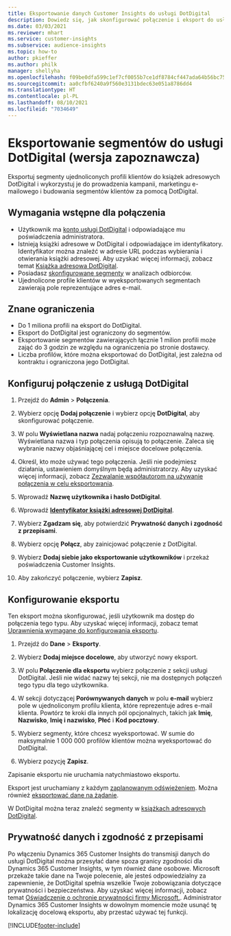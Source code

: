 ```yaml
---
title: Eksportowanie danych Customer Insights do usługi DotDigital
description: Dowiedz się, jak skonfigurować połączenie i eksport do usługi DotDigital.
ms.date: 03/03/2021
ms.reviewer: mhart
ms.service: customer-insights
ms.subservice: audience-insights
ms.topic: how-to
author: pkieffer
ms.author: philk
manager: shellyha
ms.openlocfilehash: f09be0dfa599c1ef7cf0055b7ce1df8784cf447ada64b56bc7543c214f9a5b99
ms.sourcegitcommit: aa0cfbf6240a9f560e3131bdec63e051a8786dd4
ms.translationtype: HT
ms.contentlocale: pl-PL
ms.lasthandoff: 08/10/2021
ms.locfileid: "7034649"
---
```

# <a name="export-segments-to-dotdigital-preview"></a>Eksportowanie segmentów do usługi DotDigital (wersja zapoznawcza)

Eksportuj segmenty ujednoliconych profili klientów do książek adresowych DotDigital i wykorzystuj je do prowadzenia kampanii, marketingu e-mailowego i budowania segmentów klientów za pomocą DotDigital. 

## <a name="prerequisites-for-a-connection"></a>Wymagania wstępne dla połączenia

-   Użytkownik ma [konto usługi DotDigital](https://dotdigital.com/) i odpowiadające mu poświadczenia administratora.
-   Istnieją książki adresowe w DotDigital i odpowiadające im identyfikatory. Identyfikator można znaleźć w adresie URL podczas wybierania i otwierania książki adresowej. Aby uzyskać więcej informacji, zobacz temat [Książka adresowa DotDigital](https://support.dotdigital.com/hc/articles/212211968-Creating-an-address-book).
-   Posiadasz [skonfigurowane segmenty](segments.md) w analizach odbiorców.
-   Ujednolicone profile klientów w wyeksportowanych segmentach zawierają pole reprezentujące adres e-mail.

## <a name="known-limitations"></a>Znane ograniczenia

- Do 1 miliona profili na eksport do DotDigital.
- Eksport do DotDigital jest ograniczony do segmentów.
- Eksportowanie segmentów zawierających łącznie 1 milion profili może zająć do 3 godzin ze względu na ograniczenia po stronie dostawcy. 
- Liczba profilów, które można eksportować do DotDigital, jest zależna od kontraktu i ograniczona jego DotDigital.

## <a name="set-up-connection-to-dotdigital"></a>Konfiguruj połączenie z usługą DotDigital

1. Przejdź do **Admin** > **Połączenia**.

1. Wybierz opcję **Dodaj połączenie** i wybierz opcję **DotDigital**, aby skonfigurować połączenie.

1. W polu **Wyświetlana nazwa** nadaj połączeniu rozpoznawalną nazwę. Wyświetlana nazwa i typ połączenia opisują to połączenie. Zaleca się wybranie nazwy objaśniającej cel i miejsce docelowe połączenia.

1. Określ, kto może używać tego połączenia. Jeśli nie podejmiesz działania, ustawieniem domyślnym będą administratorzy. Aby uzyskać więcej informacji, zobacz [Zezwalanie współautorom na używanie połączenia w celu eksportowania](connections.md#allow-contributors-to-use-a-connection-for-exports).

1. Wprowadź **Nazwę użytkownika i hasło DotDigital**.

1. Wprowadź **[Identyfikator książki adresowej DotDigital](https://support.dotdigital.com/hc/articles/212211968-Creating-an-address-book)**.

1. Wybierz **Zgadzam się**, aby potwierdzić **Prywatność danych i zgodność z przepisami**.

1. Wybierz opcję **Połącz**, aby zainicjować połączenie z DotDigital.

1. Wybierz **Dodaj siebie jako eksportowanie użytkowników** i przekaż poświadczenia Customer Insights.

1. Aby zakończyć połączenie, wybierz **Zapisz**. 

## <a name="configure-an-export"></a>Konfigurowanie eksportu

Ten eksport można skonfigurować, jeśli użytkownik ma dostęp do połączenia tego typu. Aby uzyskać więcej informacji, zobacz temat [Uprawnienia wymagane do konfigurowania eksportu](export-destinations.md#set-up-a-new-export).

1. Przejdź do **Dane** > **Eksporty**.

1. Wybierz **Dodaj miejsce docelowe**, aby utworzyć nowy eksport.

1. W polu **Połączenie dla eksportu** wybierz połączenie z sekcji usługi DotDigital. Jeśli nie widać nazwy tej sekcji, nie ma dostępnych połączeń tego typu dla tego użytkownika.


1. W sekcji dotyczącej **Porównywanych danych** w polu **e-mail** wybierz pole w ujednoliconym profilu klienta, które reprezentuje adres e-mail klienta. Powtórz te kroki dla innych pól opcjonalnych, takich jak **Imię**, **Nazwisko**, **Imię i nazwisko**, **Płeć** i **Kod pocztowy**.

1. Wybierz segmenty, które chcesz wyeksportować. W sumie do maksymalnie 1 000 000 profilów klientów można wyeksportować do DotDigital.

1. Wybierz pozycję **Zapisz**.

Zapisanie eksportu nie uruchamia natychmiastowo eksportu.

Eksport jest uruchamiany z każdym [zaplanowanym odświeżeniem](system.md#schedule-tab). Można również [eksportować dane na żądanie](export-destinations.md#run-exports-on-demand). 
 
W DotDigital można teraz znaleźć segmenty w [książkach adresowych DotDigital](https://support.dotdigital.com/hc/articles/212211968-Creating-an-address-book).


## <a name="data-privacy-and-compliance"></a>Prywatność danych i zgodność z przepisami

Po włączeniu Dynamics 365 Customer Insights do transmisji danych do usługi DotDigital można przesyłać dane spoza granicy zgodności dla Dynamics 365 Customer Insights, w tym również dane osobowe. Microsoft przekaże takie dane na Twoje polecenie, ale jesteś odpowiedzialny za zapewnienie, że DotDigital spełnia wszelkie Twoje zobowiązania dotyczące prywatności i bezpieczeństwa. Aby uzyskać więcej informacji, zobacz temat [Oświadczenie o ochronie prywatności firmy Microsoft.](https://go.microsoft.com/fwlink/?linkid=396732).
Administrator Dynamics 365 Customer Insights w dowolnym momencie może usunąć tę lokalizację docelową eksportu, aby przestać używać tej funkcji.


[!INCLUDE[footer-include](../includes/footer-banner.md)]
